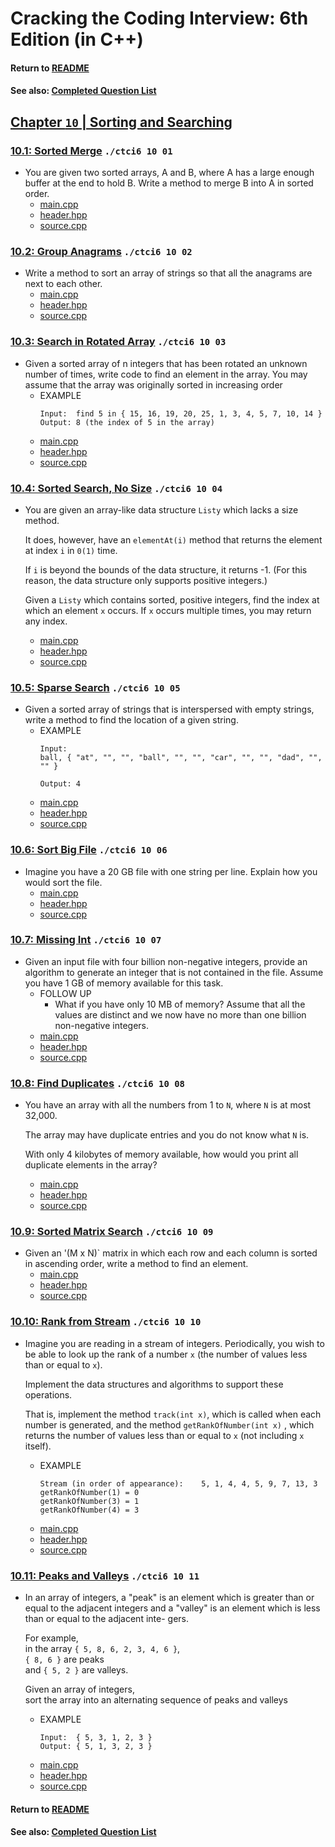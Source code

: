 # Cracking the Coding Interview: 6th Edition (in C++)

#### Return to [README](../README.md)
#### See also: [Completed Question List](QTODO-list.md)

## [Chapter `10` | Sorting and Searching](../src/10/)

### [10.1: Sorted Merge](../src/10/01/) `./ctci6 10 01`
- You are given two sorted arrays, A and B, where A has a large enough buffer at the
end to hold B. Write a method to merge B into A in sorted order.
  - [main.cpp](../src/10/01/main.cpp) 
  - [header.hpp](../src/10/01/header.hpp) 
  - [source.cpp](../src/10/01/source.cpp)

### [10.2: Group Anagrams](../src/10/02/) `./ctci6 10 02`
- Write a method to sort an array of strings so that all the anagrams are next to each other.
  - [main.cpp](../src/10/02/main.cpp) 
  - [header.hpp](../src/10/02/header.hpp) 
  - [source.cpp](../src/10/02/source.cpp)

### [10.3: Search in Rotated Array](../src/10/03/) `./ctci6 10 03`
- Given a sorted array of n integers that has been rotated an unknown number of times, write code to find an element in the array. You may assume that the array was originally sorted in increasing order
  - EXAMPLE<br>
    ```
    Input:  find 5 in { 15, 16, 19, 20, 25, 1, 3, 4, 5, 7, 10, 14 }
    Output: 8 (the index of 5 in the array)
    ```
  - [main.cpp](../src/10/03/main.cpp) 
  - [header.hpp](../src/10/03/header.hpp) 
  - [source.cpp](../src/10/03/source.cpp)

### [10.4: Sorted Search, No Size](../src/10/04/) `./ctci6 10 04`
- You are given an array-like data structure `Listy` which lacks a size method. <p>It does, however, have an `elementAt(i)` method that returns the element at index `i` in `0(1)` time. <p>If `i` is beyond the bounds of the data structure, it returns -1. (For this reason, the data structure only supports positive integers.) <p>Given a `Listy` which contains sorted, positive integers, find the index at which an element `x` occurs. If `x` occurs multiple times, you may return any index.
  - [main.cpp](../src/10/04/main.cpp) 
  - [header.hpp](../src/10/04/header.hpp) 
  - [source.cpp](../src/10/04/source.cpp)

### [10.5: Sparse Search](../src/10/05/) `./ctci6 10 05`
- Given a sorted array of strings that is interspersed with empty strings, write a method to find the location of a given string.
  - EXAMPLE<br>
    ```
    Input: 
    ball, { "at", "", "", "ball", "", "", "car", "", "", "dad", "", "" }

    Output: 4
    ```
  - [main.cpp](../src/10/05/main.cpp) 
  - [header.hpp](../src/10/05/header.hpp) 
  - [source.cpp](../src/10/05/source.cpp)

### [10.6: Sort Big File](../src/10/06/) `./ctci6 10 06`
- Imagine you have a 20 GB file with one string per line. Explain how you would sort the file.
  - [main.cpp](../src/10/06/main.cpp) 
  - [header.hpp](../src/10/06/header.hpp) 
  - [source.cpp](../src/10/06/source.cpp)

### [10.7: Missing Int](../src/10/07/) `./ctci6 10 07`
- Given an input file with four billion non-negative integers, provide an algorithm to generate an integer that is not contained in the file. Assume you have 1 GB of memory available for this task.
  - FOLLOW UP<br>
    - What if you have only 10 MB of memory? Assume that all the values are distinct and we now have no more than one billion non-negative integers.
  - [main.cpp](../src/10/07/main.cpp) 
  - [header.hpp](../src/10/07/header.hpp) 
  - [source.cpp](../src/10/07/source.cpp)

### [10.8: Find Duplicates](../src/10/08/) `./ctci6 10 08`
- You have an array with all the numbers from 1 to `N`, where `N` is at most 32,000. <p>The array may have duplicate entries and you do not know what `N` is.  <p>With only 4 kilobytes of memory available, how would you print all duplicate elements in the array?
  - [main.cpp](../src/10/08/main.cpp) 
  - [header.hpp](../src/10/08/header.hpp) 
  - [source.cpp](../src/10/08/source.cpp)

### [10.9: Sorted Matrix Search](../src/10/09/) `./ctci6 10 09`
- Given an '(M x N)` matrix in which each row and each column is sorted in ascending order, write a method to find an element.
  - [main.cpp](../src/10/09/main.cpp) 
  - [header.hpp](../src/10/09/header.hpp) 
  - [source.cpp](../src/10/09/source.cpp)

### [10.10: Rank from Stream](../src/10/10/) `./ctci6 10 10`
- Imagine you are reading in a stream of integers. Periodically, you wish to be able to look up the rank of a number `x` (the number of values less than or equal to `x`). <p>Implement the data structures and algorithms to support these operations. <p>That is, implement the method `track(int x)`, which is called when each number is generated, and the method `getRankOfNumber(int x)` , which returns the number of values less than or equal to `x` (not including `x` itself).
  - EXAMPLE<br>
    ```
    Stream (in order of appearance):    5, 1, 4, 4, 5, 9, 7, 13, 3
    getRankOfNumber(1) = 0
    getRankOfNumber(3) = 1
    getRankOfNumber(4) = 3
    ```
  - [main.cpp](../src/10/10/main.cpp) 
  - [header.hpp](../src/10/10/header.hpp) 
  - [source.cpp](../src/10/10/source.cpp)  

### [10.11: Peaks and Valleys](../src/10/11/) `./ctci6 10 11`
- In an array of integers, a "peak" is an element which is greater than or equal to the adjacent integers and a "valley" is an element which is less than or equal to the adjacent inte- gers. <p>For example, <br>in the array `{ 5, 8, 6, 2, 3, 4, 6 }`,<br> `{ 8, 6 }` are peaks <br>and `{ 5, 2 }` are valleys. <p>Given an array of integers, <br>sort the array into an alternating sequence of peaks and valleys
  - EXAMPLE<br>
    ```
    Input:  { 5, 3, 1, 2, 3 }
    Output: { 5, 1, 3, 2, 3 }
    ```
  - [main.cpp](../src/10/11/main.cpp) 
  - [header.hpp](../src/10/11/header.hpp) 
  - [source.cpp](../src/10/11/source.cpp)
  
#### Return to [README](../README.md)
#### See also: [Completed Question List](QTODO-list.md)
